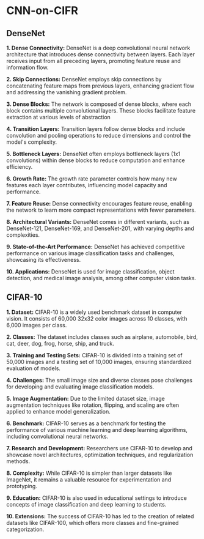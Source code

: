 # CNN-on-CIFR

## DenseNet

**1. Dense Connectivity:** DenseNet is a deep convolutional neural network architecture that introduces dense connectivity between layers. Each layer receives input from all preceding layers, promoting feature reuse and information flow.

**2. Skip Connections:** DenseNet employs skip connections by concatenating feature maps from previous layers, enhancing gradient flow and addressing the vanishing gradient problem.

**3. Dense Blocks:** The network is composed of dense blocks, where each block contains multiple convolutional layers. These blocks facilitate feature extraction at various levels of abstraction

**4. Transition Layers:** Transition layers follow dense blocks and include convolution and pooling operations to reduce dimensions and control the model's complexity.

**5. Bottleneck Layers:** DenseNet often employs bottleneck layers (1x1 convolutions) within dense blocks to reduce computation and enhance efficiency.

**6. Growth Rate:** The growth rate parameter controls how many new features each layer contributes, influencing model capacity and performance.

**7. Feature Reuse:** Dense connectivity encourages feature reuse, enabling the network to learn more compact representations with fewer parameters.

**8. Architectural Variants:** DenseNet comes in different variants, such as DenseNet-121, DenseNet-169, and DenseNet-201, with varying depths and complexities.

**9. State-of-the-Art Performance:** DenseNet has achieved competitive performance on various image classification tasks and challenges, showcasing its effectiveness.

**10. Applications:** DenseNet is used for image classification, object detection, and medical image analysis, among other computer vision tasks.

## CIFAR-10

**1. Dataset:** CIFAR-10 is a widely used benchmark dataset in computer vision. It consists of 60,000 32x32 color images across 10 classes, with 6,000 images per class.

**2. Classes:** The dataset includes classes such as airplane, automobile, bird, cat, deer, dog, frog, horse, ship, and truck.

**3. Training and Testing Sets:** CIFAR-10 is divided into a training set of 50,000 images and a testing set of 10,000 images, ensuring standardized evaluation of models.

**4. Challenges:** The small image size and diverse classes pose challenges for developing and evaluating image classification models.

**5. Image Augmentation:** Due to the limited dataset size, image augmentation techniques like rotation, flipping, and scaling are often applied to enhance model generalization.

**6. Benchmark:** CIFAR-10 serves as a benchmark for testing the performance of various machine learning and deep learning algorithms, including convolutional neural networks.

**7. Research and Development:** Researchers use CIFAR-10 to develop and showcase novel architectures, optimization techniques, and regularization methods.

**8. Complexity:** While CIFAR-10 is simpler than larger datasets like ImageNet, it remains a valuable resource for experimentation and prototyping.

**9. Education:** CIFAR-10 is also used in educational settings to introduce concepts of image classification and deep learning to students.

**10. Extensions:** The success of CIFAR-10 has led to the creation of related datasets like CIFAR-100, which offers more classes and fine-grained categorization.
